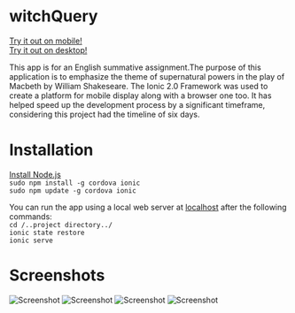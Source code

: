 # witchQuery

[Try it out on mobile!](https://play.google.com/store/apps/details?id=ca.shehryar.witchQuery)  
[Try it out on desktop!](https://swamp-walrus.glitch.me)  

This app is for an English summative assignment.The purpose of this application is to emphasize the theme of supernatural powers in 
the play of Macbeth by William Shakeseare. The Ionic 2.0 Framework was used to create a platform for mobile display along with a
browser one too. It has helped speed up the development process by a significant timeframe, considering this project had the timeline
of six days.


# Installation
[Install Node.js](https://nodejs.org/en/)   
`sudo npm install -g cordova ionic`   
`sudo npm update -g cordova ionic`  

You can run the app using a local web server at [localhost](localhost:8080) after the following commands:  
`cd /..project directory../`    
`ionic state restore`  
`ionic serve`   

# Screenshots

![Screenshot](https://lh3.googleusercontent.com/IoZvWclMS7CbfxMHC7cRcmrjJ7TAgimp3qFnxt7-yMwHfujgVTelWu4lJA0X0TU_sQ=h900-rw)
![Screenshot](https://lh3.googleusercontent.com/XbDq9yQFa9pi6AmQmJ2BVbJXtAkFyydaQEGEqFhXHJ-kvuqZfDd1ueU52ZOF5Q_mmRNZ=h900-rw)
![Screenshot](https://lh3.googleusercontent.com/jWcmxnkYTjfkJhLKTlcTrsGvZgqDHFA-O7iXTfgl-c5F_Tod7VPSD57PxNKtNdQFm76u=h900-rw)
![Screenshot](https://lh3.googleusercontent.com/WIfiB6xO99773b6V8JWdyW_AL7otl3aHM9T4RXdLXnJtH36ZASEINBZzWAPwpBnu9Ps=h900-rw)
